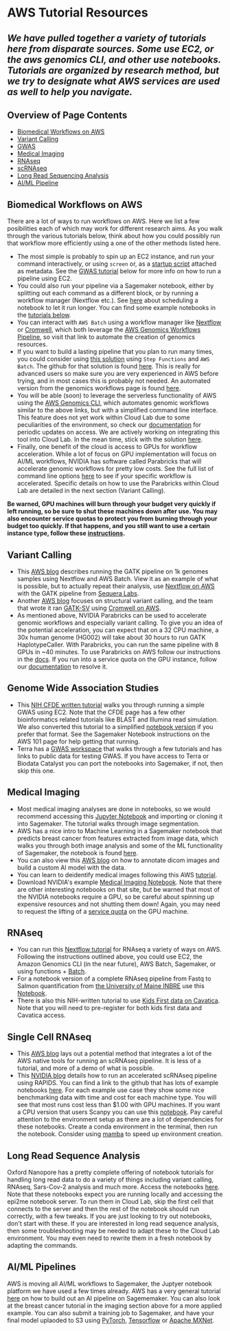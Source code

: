 # AWS Tutorial Resources

_We have pulled together a variety of tutorials here from disparate sources. Some use EC2, or the aws genomics CLI, and other use notebooks. Tutorials are organized by research method, but we try to designate what AWS services are used as well to help you navigate._
---------------------------------
## Overview of Page Contents

+ [Biomedical Workflows on AWS](#Bio)
+ [Variant Calling](#VC)
+ [GWAS](#GWAS)
+ [Medical Imaging](#IM)
+ [RNAseq](#RNA)
+ [scRNAseq](#sc)
+ [Long Read Sequencing Analysis](#Long)
+ [AI/ML Pipeline](#AI)

## **Biomedical Workflows on AWS** <a name="Bio"></a>

There are a lot of ways to run workflows on AWS. Here we list a few posibilities each of which may work for different research aims. As you walk through the various tutorials below, think about how you could possibly run that workflow more efficiently using a one of the other methods listed here.

- The most simple is probably to spin up an EC2 instance, and run your command interactively, or using `screen` or, as a [startup script](https://docs.aws.amazon.com/AWSEC2/latest/UserGuide/user-data.html) attached as metadata. See the [GWAS tutorial](https://training.nih-cfde.org/en/latest/Bioinformatic-Analyses/GWAS-in-the-cloud) below for more info on how to run a pipeline using EC2. 
- You could also run your pipeline via a Sagemaker notebook, either by splitting out each command as a different block, or by running a workflow manager (Nextflow etc.). See [here](https://aws.amazon.com/blogs/machine-learning/scheduling-jupyter-notebooks-on-sagemaker-ephemeral-instances/) about scheduling a notebook to let it run longer. You can find some example notebooks in the [tutorials below](/tutorials/notebooks/).
- You can interact with `AWS Batch` using a workflow manager like [Nextflow](https://www.nextflow.io/docs/latest/awscloud.html) or [Cromwell](https://docs.opendata.aws/genomics-workflows/orchestration/cromwell/cromwell-overview.html), which both leverage the [AWS Genomics Workflows Pipeline](https://docs.opendata.aws/genomics-workflows/index.html), so visit that link to automate the creation of genomics resources.
- If you want to build a lasting pipeline that you plan to run many times, you could consider using [this solution](https://docs.aws.amazon.com/solutions/latest/genomics-secondary-analysis-using-aws-step-functions-and-aws-batch/components.html) using `Step Functions` and `AWS Batch`. The github for that solution is found [here](https://github.com/awslabs/genomics-secondary-analysis-using-aws-step-functions-and-aws-batch). This is really for advanced users so make sure you are very experienced in AWS before trying, and in most cases this is probably not needed. An automated version from the genomics workflows page is found [here](https://docs.opendata.aws/genomics-workflows/orchestration/step-functions/step-functions-overview.html).
- You will be able (soon) to leverage the serverless functionality of AWS using the [AWS Genomics CLI](https://aws.amazon.com/genomics-cli/), which automates genomic workflows similar to the above links, but with a simplified command line interface. This feature does not yet work within Cloud Lab due to some peculiarities of the environment, so check our [documentation](/docs/agc.md) for periodic updates on access. We are actively working on integrating this tool into Cloud Lab. In the mean time, stick with the solution [here](https://docs.opendata.aws/genomics-workflows/index.html).
- Finally, one benefit of the cloud is access to GPUs for workflow acceleration. While a lot of focus on GPU implementation will focus on AI/ML workflows, NVIDIA has software called Parabricks that will accelerate genomic workflows for pretty low costs. See the full list of command line options [here](https://docs.nvidia.com/clara/parabricks/v3.5/text/software_overview.html) to see if your specific workflow is accelerated. Specific details on how to use the Parabricks within Cloud Lab are detailed in the next section (Variant Calling).
 
 **Be warned, GPU machines will burn through your budget very quickly if left running, so be sure to shut these machines down after use. You may also encounter service quotas to protect you from burning through your budget too quickly. If that happens, and you still want to use a certain instance type, follow these [instructions](/docs/service_quotas.md).**

## **Variant Calling** <a name="VC"></a>

- This [AWS blog](https://aws.amazon.com/blogs/industries/running-gatk-workflows-on-aws-a-user-friendly-solution/) describes running the GATK pipeline on 1k genomes samples using Nextflow and AWS Batch. View it as an example of what is possible, but to actually repeat their analysis, use [Nextflow on AWS](https://docs.opendata.aws/genomics-workflows/orchestration/nextflow/nextflow-overview.html) with the GATK pipeline from [Sequera Labs](https://github.com/seqeralabs/gatk4-germline-snps-indels).
- Another [AWS blog](https://aws.amazon.com/blogs/industries/using-structural-variant-analysis-on-aws-with-amazon-fsx-for-lustre-in-novel-therapeutic-discovery/) focuses on structural variant calling, and the team that wrote it ran [GATK-SV](https://github.com/broadinstitute/gatk-sv) using [Cromwell on AWS](https://docs.opendata.aws/genomics-workflows/orchestration/cromwell/cromwell-overview.html).
- As mentioned above, NVIDIA Parabricks can be used to accelerate genomic workflows and especially variant calling. To give you an idea of the potential acceleration, you can expect that on a 32 CPU machine, a 30x human genome (HG002) will take about 30 hours to run GATK HaplotypeCaller. With Parabricks, you can run the same pipeline with 8 GPUs in ~40 minutes. To use Parabricks on AWS follow our instructions in the [docs](/docs/parabricks.md). If you run into a service quota on the GPU instance, follow our [documentation](/docs/service_quotas.md) to resolve it.

## **Genome Wide Association Studies** <a name="GWAS"></a>

- This [NIH CFDE written tutorial](https://training.nih-cfde.org/en/latest/Bioinformatic-Analyses/GWAS-in-the-cloud
) walks you through running a simple GWAS using EC2. Note that the CFDE page has a few other bioinformatics related tutorials like BLAST and Illumina read simulation. We also converted this tutorial to a simplified [notebook version](/tutorials/notebooks/GWAS) if you prefer that format. See the Sagemaker Notebook instructions on the AWS 101 page for help getting that running.
- Terra has a [GWAS workspace](https://app.terra.bio/#workspaces/amp-t2d-op/2019_ASHG_Reproducible_GWAS-V2) that walks through a few tutorials and has links to public data for testing GWAS. If you have access to Terra or Biodata Catalyst you can port the notebooks into Sagemaker, if not, then skip this one.

## **Medical Imaging** <a name="IM"></a>
- Most medical imaging analyses are done in notebooks, so we would recommend accessing this [Jupyter Notebook](/tutorials/notebooks/SpleenLiverSegmentation) and importing or cloning it into Sagemaker. The tutorial walks through image segmentation.
- AWS has a nice intro to Machine Learning in a Sagemaker notebook that predicts breast cancer from features extracted from image data, which walks you through both image analysis and some of the ML functionality of Sagemaker, the notebook is found [here](https://github.com/aws/amazon-sagemaker-examples/blob/main/introduction_to_applying_machine_learning/breast_cancer_prediction/Breast%20Cancer%20Prediction.ipynb).
- You can also view this [AWS blog](https://aws.amazon.com/blogs/machine-learning/annotate-dicom-images-and-build-an-ml-model-using-the-monai-framework-on-amazon-sagemaker/) on how to annotate dicom images and build a custom AI model with the data.
- You can learn to deidentify medical images following this AWS [tutorial](https://aws.amazon.com/blogs/machine-learning/de-identify-medical-images-with-the-help-of-amazon-comprehend-medical-and-amazon-rekognition/).
- Download NVIDIA's example [Medical Imaging Notebook](https://developer.nvidia.com/run-jupyter-notebooks). Note that there are other interesting notebooks on that site, but be warned that most of the NVIDIA notebooks require a GPU, so be careful about spinning up expensive resources and not shutting them down! Again, you may need to request the lifting of a [service quota](/docs/service_quotas.md) on the GPU machine.

## **RNAseq** <a name="RNA"></a>
- You can run this [Nextflow tutorial](https://nf-co.re/rnaseq/usage) for RNAseq a variety of ways on AWS. Following the instructions outlined above, you could use EC2, the Amazon Genomics CLI (in the near future), AWS Batch, Sagemaker, or using functions + [Batch](https://www.nextflow.io/docs/latest/awscloud.html#:~:text=Nextflow%20requires%20to%20access%20the%20AWS%20command%20line,Docker%20image%20%28s%29%20used%20during%20the%20pipeline%20execution).
- For a notebook version of a complete RNAseq pipeline from Fastq to Salmon quantification from [the University of Maine INBRE](https://github.com/MaineINBRE/rnaseq-myco-tutorial) use this [Notebook](rnaseq-myco-tutorial-main). 
- There is also this NIH-written tutorial to use [Kids First data on Cavatica](https://training.nih-cfde.org/en/latest/Bioinformatic-Analyses/RNAseq-on-Cavatica/rna_seq_1/). Note that you will need to pre-register for both kids first data and Cavatica access.

## **Single Cell RNAseq** <a name="sc"></a>
- This [AWS blog](https://aws.amazon.com/blogs/publicsector/driving-innovation-single-cell-analysis-aws/) lays out a potential method that integrates a lot of the AWS native tools for running an scRNAseq pipeline. It is less of a tutorial, and more of a demo of what is possible.
-  This [NVIDIA blog](https://developer.nvidia.com/blog/accelerating-single-cell-genomic-analysis-using-rapids/) details how to run an accelerated scRNAseq pipeline using RAPIDS. You can find a link to the github that has lots of example notebooks [here](https://github.com/clara-parabricks/rapids-single-cell-examples). For each example use case they show some nice benchmarking data with time and cost for each machine type. You will see that most runs cost less than $1.00 with GPU machines. If you want a CPU version that users Scanpy you can use this [notebook](https://github.com/clara-parabricks/rapids-single-cell-examples/blob/master/notebooks/hlca_lung_cpu_analysis.ipynb). Pay careful attention to the environment setup as there are a lot of dependencies for these notebooks. Create a conda environment in the terminal, then run the notebook. Consider using [mamba](https://github.com/mamba-org/mamba) to speed up environment creation. 

## **Long Read Sequence Analysis** <a name="Long"></a>
Oxford Nanopore has a pretty complete offering of notebook tutorials for handling long read data to do a variety of things including variant calling, RNAseq, Sars-Cov-2 analysis and much more. Access the notebooks [here](https://labs.epi2me.io/nbindex/). Note that these notebooks expect you are running locally and accessing the epi2me notebook server. To run them in Cloud Lab, skip the first cell that connects to the server and then the rest of the notebook should run correctly, with a few tweaks. If you are just looking to try out notebooks, don't start with these. If you are interested in long read sequence analysis, then some troubleshooting may be needed to adapt these to the Cloud Lab environment. You may even need to rewrite them in a fresh notebook by adapting the commands.

## **AI/ML Pipelines** <a name="AI"></a>
AWS is moving all AI/ML workflows to Sagemaker, the Juptyer notebook platform we have used a few times already. AWS has a very general tutorial [here](https://aws.amazon.com/getting-started/hands-on/build-train-deploy-machine-learning-model-sagemaker/) on how to build out an AI pipeline on Sagememaker. You can also look at the breast cancer tutorial in the imaging section above for a more applied example. 
You can also submit a training job to Sagemaker, and have your final model uplaoded to S3 using [PyTorch](https://sagemaker.readthedocs.io/en/stable/frameworks/pytorch/using_pytorch.html#train-a-model-with-pytorch), [Tensorflow](https://docs.aws.amazon.com/sagemaker/latest/dg/tf.html) or [Apache MXNet](https://docs.aws.amazon.com/sagemaker/latest/dg/mxnet.html).
